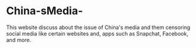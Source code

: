 # China-sMedia-
This website discuss about the issue of China's media and them censoring social media like certain websites and, apps such as Snapchat, Facebook, and more.
